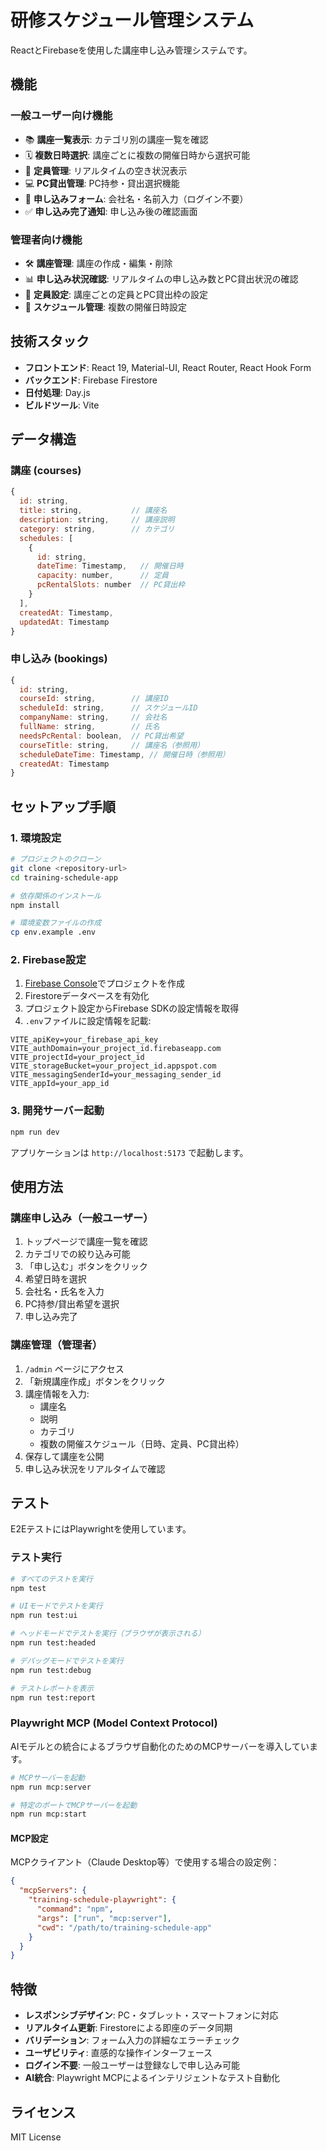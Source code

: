 # 研修スケジュール管理システム

ReactとFirebaseを使用した講座申し込み管理システムです。

## 機能

### 一般ユーザー向け機能
- 📚 **講座一覧表示**: カテゴリ別の講座一覧を確認
- 🗓️ **複数日時選択**: 講座ごとに複数の開催日時から選択可能
- 👥 **定員管理**: リアルタイムの空き状況表示
- 💻 **PC貸出管理**: PC持参・貸出選択機能
- 📝 **申し込みフォーム**: 会社名・名前入力（ログイン不要）
- ✅ **申し込み完了通知**: 申し込み後の確認画面

### 管理者向け機能
- 🛠️ **講座管理**: 講座の作成・編集・削除
- 📊 **申し込み状況確認**: リアルタイムの申し込み数とPC貸出状況の確認
- 🎯 **定員設定**: 講座ごとの定員とPC貸出枠の設定
- 📅 **スケジュール管理**: 複数の開催日時設定

## 技術スタック

- **フロントエンド**: React 19, Material-UI, React Router, React Hook Form
- **バックエンド**: Firebase Firestore
- **日付処理**: Day.js
- **ビルドツール**: Vite

## データ構造

### 講座 (courses)
```javascript
{
  id: string,
  title: string,           // 講座名
  description: string,     // 講座説明
  category: string,        // カテゴリ
  schedules: [
    {
      id: string,
      dateTime: Timestamp,   // 開催日時
      capacity: number,      // 定員
      pcRentalSlots: number  // PC貸出枠
    }
  ],
  createdAt: Timestamp,
  updatedAt: Timestamp
}
```

### 申し込み (bookings)
```javascript
{
  id: string,
  courseId: string,        // 講座ID
  scheduleId: string,      // スケジュールID
  companyName: string,     // 会社名
  fullName: string,        // 氏名
  needsPcRental: boolean,  // PC貸出希望
  courseTitle: string,     // 講座名（参照用）
  scheduleDateTime: Timestamp, // 開催日時（参照用）
  createdAt: Timestamp
}
```

## セットアップ手順

### 1. 環境設定

```bash
# プロジェクトのクローン
git clone <repository-url>
cd training-schedule-app

# 依存関係のインストール
npm install

# 環境変数ファイルの作成
cp env.example .env
```

### 2. Firebase設定

1. [Firebase Console](https://console.firebase.google.com/)でプロジェクトを作成
2. Firestoreデータベースを有効化
3. プロジェクト設定からFirebase SDKの設定情報を取得
4. `.env`ファイルに設定情報を記載:

```env
VITE_apiKey=your_firebase_api_key
VITE_authDomain=your_project_id.firebaseapp.com
VITE_projectId=your_project_id
VITE_storageBucket=your_project_id.appspot.com
VITE_messagingSenderId=your_messaging_sender_id
VITE_appId=your_app_id
```

### 3. 開発サーバー起動

```bash
npm run dev
```

アプリケーションは `http://localhost:5173` で起動します。

## 使用方法

### 講座申し込み（一般ユーザー）

1. トップページで講座一覧を確認
2. カテゴリでの絞り込み可能
3. 「申し込む」ボタンをクリック
4. 希望日時を選択
5. 会社名・氏名を入力
6. PC持参/貸出希望を選択
7. 申し込み完了

### 講座管理（管理者）

1. `/admin` ページにアクセス
2. 「新規講座作成」ボタンをクリック
3. 講座情報を入力:
   - 講座名
   - 説明
   - カテゴリ
   - 複数の開催スケジュール（日時、定員、PC貸出枠）
4. 保存して講座を公開
5. 申し込み状況をリアルタイムで確認

## テスト

E2EテストにはPlaywrightを使用しています。

### テスト実行

```bash
# すべてのテストを実行
npm test

# UIモードでテストを実行
npm run test:ui

# ヘッドモードでテストを実行（ブラウザが表示される）
npm run test:headed

# デバッグモードでテストを実行
npm run test:debug

# テストレポートを表示
npm run test:report
```

### Playwright MCP (Model Context Protocol)

AIモデルとの統合によるブラウザ自動化のためのMCPサーバーを導入しています。

```bash
# MCPサーバーを起動
npm run mcp:server

# 特定のポートでMCPサーバーを起動
npm run mcp:start
```

#### MCP設定

MCPクライアント（Claude Desktop等）で使用する場合の設定例：

```json
{
  "mcpServers": {
    "training-schedule-playwright": {
      "command": "npm",
      "args": ["run", "mcp:server"],
      "cwd": "/path/to/training-schedule-app"
    }
  }
}
```

## 特徴

- **レスポンシブデザイン**: PC・タブレット・スマートフォンに対応
- **リアルタイム更新**: Firestoreによる即座のデータ同期
- **バリデーション**: フォーム入力の詳細なエラーチェック
- **ユーザビリティ**: 直感的な操作インターフェース
- **ログイン不要**: 一般ユーザーは登録なしで申し込み可能
- **AI統合**: Playwright MCPによるインテリジェントなテスト自動化

## ライセンス

MIT License

